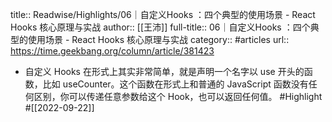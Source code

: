 title:: Readwise/Highlights/06｜自定义Hooks ：四个典型的使用场景 - React Hooks 核心原理与实战
author:: [[王沛]]
full-title:: 06｜自定义Hooks ：四个典型的使用场景 - React Hooks 核心原理与实战
category:: #articles
url:: https://time.geekbang.org/column/article/381423

- 自定义 Hooks 在形式上其实非常简单，就是声明一个名字以 use 开头的函数，比如 useCounter。这个函数在形式上和普通的 JavaScript 函数没有任何区别，你可以传递任意参数给这个 Hook，也可以返回任何值。 #Highlight #[[2022-09-22]]